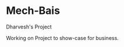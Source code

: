 # Mech-Bais
Dharvesh's Project

Working on Project to show-case for business.

<!-- ? # TODO: Check All Routes 

- # /posts, index
  - ## PARAMS postID
    - indexController.getPostByIds
  - ## /new
    - ### POST
      - userController.checkAuth
      - indexController.uploadImage
        - indexController.resizeImage
        - indexController.addPost
  - ## PARAMS username
  - ## /by/:username
    - ### GET
        - indexController.getPostsByUser
  - ## /feed
    - ### GET
      - indexController.getPostFeed
  - ## PARAMS filename
  - ## /play/:filename
    - ### GET
      - indexController.playVideo
  - ## /delete
    - ### DELETE
      - userController.checkAuth
        - indexController.deletePost
  - ## /comment
    - ### PUT
      - userController.checkAuth
        - indexController.toggleComment
  - ## /uncomment
    - ### PUT
      - userController.checkAuth
        - indexController.toggleComment
  - ## /like
    - ### PUT
      - userController.checkAuth
        - indexController.toggleLike
  - ## /unlike
    - ### PUT
      - userController.checkAuth
        - indexController.toggleLike
- # /api, user
  - ## PARAMS userId
    - userController.getUserById
  - ## /users/:userId
    - ### GET
      - userController.getAuthUser
    - ### PUT
      - userController.checkAuth
      - userController.uploadAvatar
        - userController.resizeAvatar
        - userController.updateUser
    - ### DELETE
      - userController.checkAuth
        - userController.deleteUser
  - ## /users/profile/:userId
    - ### GET
    - userController.getUserProfile
  - ## /users/feed/:userId
    - ### GET
      - userController.checkAuth
        - userController.getUserFeed
- # /admin, admin
  - ## userId
    - userController.getUserById
  - ## ROUTE /article/:userId
    - ### GET
      - userController.getAuthUser
        - adminController.getAdminFeed
    - ### POST
      - userController.checkAuth
      - adminController.uploadVideo
        - adminController.uploadToGCS
    - ### PUT
      - userController.checkAuth
      - adminController.uploadVideo
        - adminController.uploadToGCS
    - ### DELETE
      - userController.checkAuth
      - userController.deleteUser
  - ## /play/:filename
    - ### GET
      - indexController.playVideo
  - ## /all/users
    - ### GET
      - adminController.getUsers
  - ## /video/:filename
    - ### DELETE
      - adminController.deleteVideo
  - ## /image/:filename
    - ## DELETE
      - adminController.deleteImage -->

